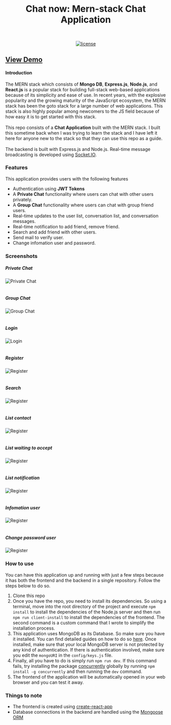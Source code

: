 <h1 align="center">Chat now: Mern-stack Chat Application</h1>
<br/>

<p align="center">
  <a href="https://github.com/dompham21/Imusicvn-SpringBoot-NextJs"><img alt="license" src="https://img.shields.io/badge/License-MIT-blue.svg"></a>
</p> 

## [View Demo](https://chatnow21.herokuapp.com)

#### Introduction

The MERN stack which consists of **Mongo DB**, **Express.js**, **Node.js**, and **React.js** is a popular stack for building full-stack web-based applications because of its simplicity and ease of use. In recent years, with the explosive popularity and the growing maturity of the JavaScript ecosystem, the MERN stack has been the goto stack for a large number of web applications. This stack is also highly popular among newcomers to the JS field because of how easy it is to get started with this stack.
<br/><br/>
This repo consists of a **Chat Application** built with the MERN stack. I built this sometime back when I was trying to learn the stack and I have left it here for anyone new to the stack so that they can use this repo as a guide.
<br/><br/>
The backend is built with Express.js and Node.js.
Real-time message broadcasting is developed using [Socket.IO](https://socket.io/).

### Features

This application provides users with the following features
<br/>
* Authentication using **JWT Tokens**
* A **Private Chat** functionality where users can chat with other users privately.
* A **Group Chat** functionality where users can chat with group friend users.
* Real-time updates to the user list, conversation list, and conversation messages.
* Real-time notification to add friend, remove friend. 
* Search and add friend with other users.
* Send mail to verify user.
* Change infomation user and password.

### Screenshots

##### Private Chat
![Private Chat](https://res.cloudinary.com/dmriwkfll/image/upload/v1656214479/Screen_Shot_2022-06-26_at_10.31.57_ljjgpu.png)
<br/><br/>
##### Group Chat
![Group Chat](https://res.cloudinary.com/dmriwkfll/image/upload/v1656214479/Screen_Shot_2022-06-26_at_10.32.16_f3pzju.png)
<br/><br/>
##### Login
![Login](https://res.cloudinary.com/dmriwkfll/image/upload/v1656214168/Screen_Shot_2022-06-26_at_10.28.42_hdtrc8.png)
<br/><br/>
##### Register
![Register](https://res.cloudinary.com/dmriwkfll/image/upload/v1656214168/Screen_Shot_2022-06-26_at_10.28.55_qtvahz.png)
<br/><br/>
##### Search
![Register](https://res.cloudinary.com/dmriwkfll/image/upload/v1656214480/Screen_Shot_2022-06-26_at_10.33.06_hk8mlb.png)
<br/><br/>
##### List contact
![Register](https://res.cloudinary.com/dmriwkfll/image/upload/v1656214480/Screen_Shot_2022-06-26_at_10.33.14_x2a5ow.png)
<br/><br/>
##### List waiting to accept 
![Register](https://res.cloudinary.com/dmriwkfll/image/upload/v1656214480/Screen_Shot_2022-06-26_at_10.33.42_yfp1er.png)
<br/><br/>
##### List notification
![Register](https://res.cloudinary.com/dmriwkfll/image/upload/v1656214479/Screen_Shot_2022-06-26_at_10.33.58_s4bqwg.png)
<br/><br/>
##### Infomation user
![Register](https://res.cloudinary.com/dmriwkfll/image/upload/v1656214480/Screen_Shot_2022-06-26_at_10.34.11_hvctpj.png)
<br/><br/>
##### Change password user
![Register](https://res.cloudinary.com/dmriwkfll/image/upload/v1656214480/Screen_Shot_2022-06-26_at_10.34.23_tjxymj.png)

### How to use

You can have this application up and running with just a few steps because it has both the frontend and the backend in a single repository. Follow the steps below to do so.

1. Clone this repo
2. Once you have the repo, you need to install its dependencies. So using a terminal, move into the root directory of the project and execute `npm install` to install the dependencies of the Node.js server and then run `npm run client-install` to install the dependencies of the frontend. The second command is a custom command that I wrote to simplify the installation process.
3. This application uses MongoDB as its Database. So make sure you have it installed. You can find detailed guides on how to do so [here](https://docs.mongodb.com/manual/administration/install-community/). Once installed, make sure that your local MongoDB server is not protected by any kind of authentication. If there is authentication involved, make sure you edit the `mongoURI` in the `config/keys.js` file.
4. Finally, all you have to do is simply run `npm run dev`. If this command fails, try installing the package [concurrently](https://www.npmjs.com/package/concurrently) globally by running `npm install -g concurrently` and then running the `dev` command.
5. The frontend of the application will be automatically opened in your web browser and you can test it away.


### Things to note

* The frontend is created using [create-react-app](https://github.com/facebook/create-react-app)
* Database connections in the backend are handled using the [Mongoose ORM](https://mongoosejs.com/)
